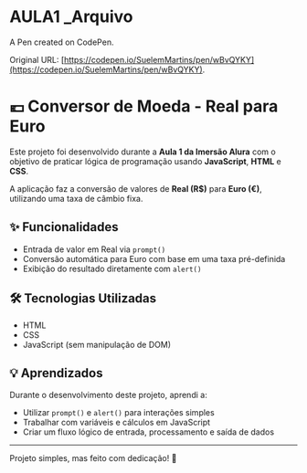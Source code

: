 # AULA1 _Arquivo 

A Pen created on CodePen.

Original URL: [https://codepen.io/SuelemMartins/pen/wBvQYKY](https://codepen.io/SuelemMartins/pen/wBvQYKY).

# 💶 Conversor de Moeda - Real para Euro

Este projeto foi desenvolvido durante a **Aula 1 da Imersão Alura** com o objetivo de praticar lógica de programação usando **JavaScript**, **HTML** e **CSS**.

A aplicação faz a conversão de valores de **Real (R$)** para **Euro (€)**, utilizando uma taxa de câmbio fixa.

## ✨ Funcionalidades

- Entrada de valor em Real via `prompt()`
- Conversão automática para Euro com base em uma taxa pré-definida
- Exibição do resultado diretamente com `alert()`

## 🛠️ Tecnologias Utilizadas

- HTML
- CSS
- JavaScript (sem manipulação de DOM)

## 💡 Aprendizados

Durante o desenvolvimento deste projeto, aprendi a:
- Utilizar `prompt()` e `alert()` para interações simples
- Trabalhar com variáveis e cálculos em JavaScript
- Criar um fluxo lógico de entrada, processamento e saída de dados

---

Projeto simples, mas feito com dedicação! 💜


